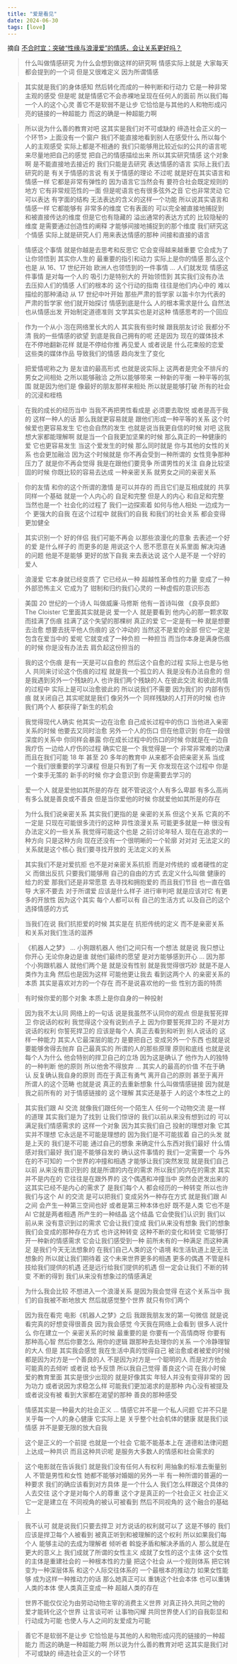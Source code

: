 ```yaml
---
title: "爱是看见"
date: 2024-06-30
tags: [love]
---
```


摘自 [不合时宜：突破“性缘与浪漫爱”的情感，会让关系更好吗？](https://www.xiaoyuzhoufm.com/episode/667de17ec13b46d76c5e80dd)

> 什么叫做情感研究
> 为什么会想到做这样的研究啊
> 情感实际上就是
> 大家每天都会提到的一个词
> 但是又很难定义
> 因为所谓情感

> 其实就是我们的身体感知
> 然后转化而成的一种判断和行动力
> 它是一种非常主观的感受
> 但是呢
> 就是情感它不会赤裸地呈现在任何人的面前
> 所以我们每一个人的这个心灵
> 善它不是软弱不是让步
> 它恰恰是与其他的人和物形成闪亮的链接的一种超能力
> 而这的确是一种超能力啊

> 所以说为什么善的教育对吧
> 这其实是我们对不可或缺的
> 缔造社会正义的一个环节> 上面没有一个窗户
> 我们不能直接地看到别人在感受什么
> 所以每个人的主观感受
> 实际上都是不相通的
> 我们只能够用比较近似的公共的语言呢
> 来尽量地把自己的感觉
> 把自己的情感描绘出来
> 所以其实研究情感
> 这个对象啊
> 是不能直接地去接近的
> 我们只能是去研究
> 表达情感的语言
> 实际上我们去研究的是
> 有关于情感的言说
> 有关于情感的理论
> 不过呢
> 就是好在其实语言和情感一样
> 它都是非常有弹性的
> 因为语言它当然会有
> 要符合社会既定规则的地方
> 它有非常规范性的一面
> 但是呢语言也有很多弦外之音
> 它也非常灵动
> 它可以表达
> 有字面的结构
> 无法表达的含义的这样一个功能
> 所以说其实语言和情感一样
> 它都能够有
> 非常多的维度
> 它有表面的
> 可以完全被直接地捕捉到
> 和被直接传达的维度
> 但是它也有隐藏的
> 溢出通常的表达方式的
> 比较隐秘的维度
> 是需要通过创造性的阐释
> 才能够间接地捕捉到的那个维度
> 我们研究这个情感
> 实际上就是研究人们
> 用来表达情感的那种
> 间接和直接的语言

> 情感这个事情
> 就是你越是去思考和反思它
> 它会变得越来越重要
> 它会成为了
> 让你领悟到
> 其实你人生的
> 最重要的指引和动力
> 实际上是你的情感
> 那么这个也是
> 从 16、17 世纪开始
> 欧洲人也领悟到的一件事情
> ...
> 人们就发现
> 情感这件事情
> 是对每一个人的
> 吸引力是特别大的
> 开始领悟到
> 其实我们没有办法
> 去压抑人们的情感
> 人们的根本的
> 这个行动的指南
> 往往是他们内心中的
> 难以描绘的那种涌动
> 从 17 世纪中叶开始
> 那些严肃的哲学家
> 以笛卡尔为代表的
> 严肃的哲学家
> 他们就开始探讨
> 情感到底是什么
> 人的根本需求是什么
> 自然法也从情感出发
> 开始制定道德准则
> 文学其实也是对这种
> 情感思考的一个回应

> 作为一个从小
> 泡在网络里长大的人
> 其实我有些时候
> 跟我朋友讨论
> 我都分不清
> 我的一些情感的欲望
> 到底是我自己拥有的呢
> 还是因为
> 现在的媒体技术
> 在不停地翻新花样
> 就是不停给你推
> 再见爱人
> 或者说是
> 什么花束般的恋爱
> 这些类的媒体作品
> 导致我们的情感
> 趋向发生了变化

> 把爱情呢称之为
> 是友谊的最高形式
> 也就是说实际上
> 这两者是完全不排斥的
> 男女之间相处
> 之所以能够融洽
> 之所以能够带来
> 一种新的平衡
> 一种平等的氛围
> 就是因为他们是
> 像最好的朋友那样来相处
> 所以就是能够打破
> 所有的社会的沉浸和桎梏

> 在我的成长的经历当中
> 当我不再把男性看成是
> 必须要去取悦
> 或者是高于我的
> 这样一种人的话
> 那么我就更容易就是
> 跟他们形成一种平等的关系
> 这个时候爱也更容易发生
> 它也会自然的发生
> 也就是说当我更自信的时候
> 对吧
> 这我想大家都能理解啊
> 就是当一个自我更加坚果的时候
> 那么真正的一种健康的爱
> 它也更容易发生
> 当这个爱发生的时候
> 那么同时就是
> 你与其他的女性的关系
> 也会更加融洽
> 因为这个时候就是
> 你不再会受到一种所谓的
> 女性竞争那种压力了
> 就是你不再会觉得
> 我是在跟他们要竞争
> 所谓男性的关注
> 自身比较坚固的时候
> 你既比较的容易去达成
> 一种亲密关系
> 就男女之间的亲密关系

> 你的友情
> 和你的这个所谓的激情
> 是可以并存的
> 而且它们是互相成就的
> 共享同样一个基础
> 就是一个人内心的
> 自足和完整
> 但是人的内心
> 和自足和完整
> 当然也是一个
> 社会化的过程了
> 我们一边探索着
> 如何与他人相处
> 一边成为一个
> 更强大的自我
> 在这个过程中
> 就我们的自我
> 和我们的社会关系
> 都会变得更加健全

> 其实识别一个
> 好的伴侣
> 我们可能不再会
> 以那些浪漫化的意象
> 去表述一个好的爱
> 是什么样子的
> 而更多的是
> 用说这个人
> 愿不愿意在关系里面
> 解决沟通的问题
> 他是不是能够
> 更好的放下自我
> 来去表达说
> 这个人是不是
> 一个好的爱人

> 浪漫爱
> 它本身就已经变质了
> 它已经从一种
> 超越性革命性的力量
> 变成了一种
> 外部恐怖主义
> 它成为了
> 钳制和归约我们心灵的
> 一种虚假的意识形态

> 美国 20 世纪的一个诗人
> 叫做威廉·马修斯
> 他有一首诗叫做
> 《良亭良郎》
> The Cloister
> 它里面其实就是说
> 爱一个人
> 就是要看到
> 他内心的那一颗求取
> 而挂满了伤痕
> 挂满了这个失望的那棵树
> 真正的爱
> 它一定是有一种
> 就是想要去治愈
> 想要去抚平他人伤痕的
> 这个冲动的
> 当然这不是爱的全部
> 但它一定是
> 包含在爱当中的
> 爱呢
> 它就变成了一种负担
> 一种担当
> 而当你本身是满身伤痕的时候
> 你是没有办法去
> 肩负起这份担当的

> 我的这个伤痕
> 是有一天是可以自愈的
> 然后这个自愈的过程
> 实际上也是与他人
> 共同来讨论这个伤痕的过程
> 就是我一个孤立的人
> 我是没有办法自愈的
> 但是我遇到另外一个残缺的人
> 也许我们两个残缺的人
> 在彼此交流
> 和彼此共情的过程中
> 实际上是可以治愈彼此的
> 所以说我们不需要
> 因为我们的
> 内部有伤痕
> 就关闭自己
> 其实呢就是我们
> 像另外一个
> 同样残缺的人打开的时候
> 也许我们两个人
> 都获得了新生的机会

> 我觉得现代人确实
> 他其实一边在治愈
> 自己成长过程中的伤口
> 当他进入亲密关系的时候
> 他要去又同时治愈
> 另外一个人的伤口
> 但在他意识到
> 你在一段很深度的关系中
> 你同样会暴露
> 你在成长过程中的伤口的时候
> 你就是在一边自我疗伤
> 一边给人疗伤的过程
> 确实它是一个
> 我觉得是一个
> 非常非常难的功课
> 而且在我们可能 18 年
> 甚至 20 多年的教育中
> 从来都不会把亲密关系
> 当成一个我们很重要的学习课程
> 但是只有到了有一天
> 你发现在这个过程中
> 你是一个束手无策的
> 新手的时候
> 你才会意识到
> 你是需要去学习的

> 爱一个人
> 就是爱他如其所是的存在
> 就不管说这个人有多么卑鄙
> 有多么高尚
> 有多么就是善良或不善良
> 但是当你爱他的时候
> 你就爱他如其所是的存在

> 为什么我们说亲密关系
> 其实我们更指的是
> 亲密的关系
> 但这个关系
> 它真的不一定是
> 只现在可能很多流行的这种
> 异性浪漫关系
> 可能更多就是一种
> 很没有办法定义的一些关系
> 我觉得可能这个也是
> 之前讨论年轻人
> 现在在追求的一种方向
> 只是这种方向
> 现在还没有一个很明晰的一个轮廓
> 对对对
> 无法定义的关系就是这个核心
> 我们要寻找开放的
> 无法定义的关系

> 其实我们不是对爱抗拒
> 也不是对亲密关系抗拒
> 而是对传统的
> 或者硬性的定义
> 而做出反抗
> 只要我们能够用
> 自己的自由的方式
> 去定义什么叫做
> 健康的
> 给力的爱
> 那我们还是非常愿意
> 去寻找和拥抱爱的
> 而且我们节目
> 也一直在倡导
> 大家不要去
> 对于所谓爱
> 应该是什么样子
> 进行审判吧
> 就是应该对它
> 有更多的开放性
> 因为这个其实
> 每个人都可以有
> 自己的生活方式
> 以及自己的这个
> 选择情感的方式

> 当我们在说
> 我们抗拒爱的时候
> 其实是在
> 抗拒传统的定义
> 而不是亲密关系
> 和关系对我们生活的滋养

> 《机器人之梦》
> ...
> 小狗跟机器人
> 他们之间只有一个想法
> 就是说
> 我只想让你开心
> 无论你身边是谁
> 就他们最终的愿望
> 是对方能够感到开心
> ...
> 因为那个小狗跟机器人
> 就他们两个是
> 就是没有性别
> 就是我觉得很巧妙
> 就是不是人类作为主角
> 然后也是因为这样
> 可能他更让我去
> 看到这两个人
> 的亲密关系的本质
> 其实是喜欢对方的一个存在
> 而不是说喜欢他的一些
> 性别方面的特质

> 有时候你爱的那个对象
> 本质上是你自身的一种投射

> 因为我不太认同
> 网络上的一句话
> 说是我虽然不认同你的观点
> 但是我誓死捍卫
> 你说话的权利
> 我觉得这个没有说到点子上
> 因为你要誓死捍卫的
> 不是对方说话的权利
> 你誓死捍卫的
> 应该是每个人
> 真正去看到和听到
> 别人说话的
> 这样一种能力
> 其实人它最深层的能力
> 是要把自己
> 变成另外一个东西
> 也就是说要能够舍得去抛弃
> 自己最真实的
> 所谓的人的那些原理
> 原则和底线
> 也就是说
> 每个人为什么
> 他会特别的捍卫自己的立场
> 因为这是确认了
> 他作为人的独特的一种判断
> 他的原则
> 所以他舍不得放弃
> ...
> 其实人的最高的价值
> 不在于确认
> 反复确认我自身的原则
> 而在于真正有勇气
> 离开自己的原则
> 甚至于离开
> 所谓人的这个范畴
> 也就是说
> 真正的去重新想象
> 什么叫做情感链接
> 因为就是我之前所有的
> 对于情感链接的
> 这个理解
> 其实还是基于
> 人的这个本性之上的

> 其实我们跟 AI 交流
> 就像我们跟任何一个陌生人
> 任何一个动物交流
> 是一样的道理
> 其实我们是为了找到
> 让我们惊讶的
> 我们以前从来没有想到过的
> 可以满足我们情感需求的
> 这样一个对象
> 因为其实我们自己
> 投射的理想对象
> 它其实并不理想
> 它永远是不可能是理想的
> 因为我们是不可能拔着
> 自己的头发
> 就是上天的
> 我们是不可能
> 通过自己的想象
> 来确定什么东西对我们最好
> 什么情感对我们最好
> 我们是不能够自发的
> 确认这件事情的
> 我们一定需要一个
> 与外在的不可知的
> 一个世界的冲撞和相遇
> 才能够让我们突然发现
> 就是我们自己以前
> 从来没有意识到的
> 就是所谓的内在的需求
> 所以我们的内在的需求
> 其实并不是内在的
> 它往往是在跟外界的
> 这个偶遇和冲撞当中
> 突然会迸发出来的
> 这其实已经不是内心的需求了
> 是我们每个人
> 都会经历的一种转变
> 所以也许我们与这个 AI 的交流
> 是可以把我们
> 变成另外一种存在方式
> 就是我们跟 AI 之间
> 会产生一种第三空间也好
> 或者是第三种本体也好
> 既不是人类
> 它也不是 AI
> 它就是两者相遇
> 所产生的一种结晶
> 这个结晶
> 它会使我们认识到
> 我们以前从来
> 没有意识到过的需求
> 它会让我们变成
> 我们从来没有想象
> 我们的想象
> 我们会变成的那种存在方式
> 也许这种转变
> 这种不断的变化和转变
> 它能够打开一种新的情感需求
> 它会让我们感受到一种
> 前所未有的一种满足
> 而这种满足
> 是我们今天无法想象的
> 在我们自己人类的这个语境
> 和生活轨道上是无法想象的
> 所以就让我们期待着
> 这个未来世界更多的相遇
> 更多的偶遇
> 不管是科技给我们提供的机遇
> 还是远行给我们提供的机遇
> 但一定会让我们
> 不断的转变
> 不断的得到
> 我们从来没有想象过的情感满足

> 为什么我会比较
> 不想进入一个浪漫关系
> 是因为我会觉得
> 在这个关系当中
> 我们的自我被不断地放大
> 然后就感觉整个世界
> 就只有你们两个

> 因为我在看完
> 电影《机器人之梦》之后
> 我跟我朋友发的第一句微信
> 就是说
> 看完真的好想变得很善良
> 因为我会感觉
> 今天我在网络上会看到
> 很多人说什么
> 你在建立一个
> 亲密关系的时候
> 最重要的是
> 你要有一个高情商呀
> 你要有那种高心智
> 然后你要怎么
> 用你的逻辑
> 跟那种去处理你的关系
> 一个冷静理智的大人
> 但是
> 其实我会感觉
> 我在生活中真的觉得自己
> 被治愈或者被爱的时候
> 都是因为对方是一个善良的人
> 不是因为对方是一个聪明的人
> 而是对方他会
> 可能真的去倾听
> 或者说
> 给予反馈
> 所以我自己觉得
> 善良这个词
> 在我小时候爱的教育里面
> 其实是很少出现的
> 就是好像其实
> 年轻人并没有变得非常的
> 因为功力
> 或者说因为求稳怎么样
> 可能我们更加渴求的是那种
> 内心没有被提及
> 或者说没有被
> 看到大家都在渴望的那种
> 善良的那种感受

> 情感其实是一种最大的社会正义
> ...
> 情感它并不是一个私人问题
> 它并不只是
> 关乎每一个人的身心健康
> 它实际上是
> 关乎整个社会机体的健康
> 就是我们谈情感
> 并不是要无限的放大自我

> 这个是正义的一个前提
> 也就是一个社会
> 它能不能基本上在
> 道德和法律问题上达成一种共识
> 而且这种共识呢
> 是服务大多数人的情感和社会需求的

> 这个电影就在告诉我们
> 就是我们没有任何人有权利
> 用抽象的标准去衡量别人
> 不管是男性和女性
> 她都不能够对婚姻的另外一半
> 有一种所谓的普遍的一种要求
> 我们的确应该看到对方具体
> 是一个什么人
> 我们怎么样跟这个具体的人去交往
> 这个才是对每个人的尊重
> 这个才是真正的一个社会正义
> 社会正义它一定是建立在
> 不同视角的被认可被看到
> 然后不同视角的
> 这个融合的基础上

> 我不认可
> 就是说我们只要去捍卫
> 对方说话的权利就可以了
> 这是不够的
> 我们应该是捍卫每个人被看到
> 被真正听到和被理解的这个权利
> 所以如果我们每个人
> 能够主动的去成为理解者
> 倾听者
> 斡旋矛盾和解决矛盾的人
> 那么就是在更大的意义上
> 我们成就了所谓的女性主义
> 成就了女性的这个主体
> 这个女性的主体是重建社会的
> 一种根本性的力量
> 把这个社会
> 从一个规则体系
> 把它转变为一种深层体系
> 和这个人际交往体系的
> 一个最根本的推动力
> 如果女性能够
> 成为这样一种推动力的话
> 那么她真正可以
> 重铸这个社会本体
> 也可以重铸人类的本体
> 使人类真正变成一种
> 超越人类的存在

> 世界不能仅仅沦为由劳动动物主宰的消费主义世界
> 对真正持久共同之物的爱才能转化这个世界
> 让言谈可听
> 让事物闪耀
> 共同世界使人们的自我彰显和行动成为可能
> 也使人与人之间的友爱成为可能

> 善它不是软弱不是让步
> 它恰恰是与其他的人和物形成闪亮的链接的一种超能力
> 而这的确是一种超能力啊
> 所以说为什么善的教育对吧
> 这其实是我们对不可或缺的
> 缔造社会正义的一个环节

